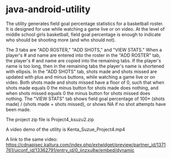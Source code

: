 # java-android-utility
The utility generates field goal percentage statistics for a basketball roster. It is designed for use while watching a game live or on video. At the level of middle school girls basketball, field goal percentage is enough to indicate who should be shooting more (and who should not).

The 3 tabs are "ADD ROSTER," "ADD SHOTS," and "VIEW STATS." When a player's # and name are entered into the roster in the "ADD ROSTER" tab, the player's # and name are copied into the remaining tabs. If the player's name is too long, then in the remaining tabs the player's name is shortened with ellipsis. In the "ADD SHOTS" tab, shots made and shots missed are updated with plus and minus buttons, while watching a game live or on video. Both shots made and shots missed have a floor of 0, such that when shots made equals 0 the minus button for shots made does nothing, and when shots missed equals 0 the minus button for shots missed does nothing. The "VIEW STATS" tab shows field goal percentage of 100* (shots made) / (shots made + shots missed), or shows NA if no shot attempts have been made.

The project zip file is Project4_ksuzu2.zip

A video demo of the utility is Kenta_Suzue_Project4.mp4

A link to the same video:
https://cdnapisec.kaltura.com/index.php/extwidget/preview/partner_id/1371761/uiconf_id/13362791/entry_id/0_iinzxu8w/embed/dynamic
